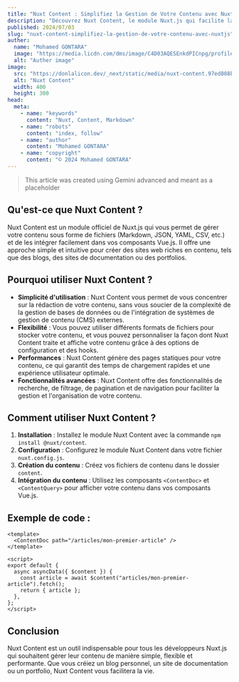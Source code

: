 ```yaml
---
title: "Nuxt Content : Simplifiez la Gestion de Votre Contenu avec Nuxt.js"
description: "Découvrez Nuxt Content, le module Nuxt.js qui facilite la création et la gestion de votre contenu, qu'il s'agisse d'articles de blog, de pages de documentation ou de tout autre type de contenu."
published: 2024/07/03
slug: "nuxt-content-simplifiez-la-gestion-de-votre-contenu-avec-nuxtjs"
auther:
  name: "Mohamed GONTARA"
  image: "https://media.licdn.com/dms/image/C4D03AQESEnkdPICnpg/profile-displayphoto-shrink_200_200/0/1609265435712?e=1725494400&v=beta&t=Dy4SOwF2HQSe9h9fW5YayhnXbi9QISqc9nw8fFSHeoI"
  alt: "Auther image"
image:
  src: "https://donlalicon.dev/_next/static/media/nuxt-content.97ed808b.png"
  alt: "Nuxt Content"
  width: 400
  height: 300
head:
  meta:
    - name: "keywords"
      content: "Nuxt, Content, Markdown"
    - name: "robots"
      content: "index, follow"
    - name: "author"
      content: "Mohamed GONTARA"
    - name: "copyright"
      content: "© 2024 Mohamed GONTARA"
---
```


> This article was created using Gemini advanced and meant as a placeholder

## Qu'est-ce que Nuxt Content ?

Nuxt Content est un module officiel de Nuxt.js qui vous permet de gérer votre contenu sous forme de fichiers (Markdown, JSON, YAML, CSV, etc.) et de les intégrer facilement dans vos composants Vue.js. Il offre une approche simple et intuitive pour créer des sites web riches en contenu, tels que des blogs, des sites de documentation ou des portfolios.

## Pourquoi utiliser Nuxt Content ?

- **Simplicité d'utilisation** : Nuxt Content vous permet de vous concentrer sur la rédaction de votre contenu, sans vous soucier de la complexité de la gestion de bases de données ou de l'intégration de systèmes de gestion de contenu (CMS) externes.
- **Flexibilité** : Vous pouvez utiliser différents formats de fichiers pour stocker votre contenu, et vous pouvez personnaliser la façon dont Nuxt Content traite et affiche votre contenu grâce à des options de configuration et des hooks.
- **Performances** : Nuxt Content génère des pages statiques pour votre contenu, ce qui garantit des temps de chargement rapides et une expérience utilisateur optimale.
- **Fonctionnalités avancées** : Nuxt Content offre des fonctionnalités de recherche, de filtrage, de pagination et de navigation pour faciliter la gestion et l'organisation de votre contenu.

## Comment utiliser Nuxt Content ?

1. **Installation** : Installez le module Nuxt Content avec la commande `npm install @nuxt/content`.
2. **Configuration** : Configurez le module Nuxt Content dans votre fichier `nuxt.config.js`.
3. **Création du contenu** : Créez vos fichiers de contenu dans le dossier `content`.
4. **Intégration du contenu** : Utilisez les composants `<ContentDoc>` et `<ContentQuery>` pour afficher votre contenu dans vos composants Vue.js.

## Exemple de code :

```vue
<template>
  <ContentDoc path="/articles/mon-premier-article" />
</template>

<script>
export default {
  async asyncData({ $content }) {
    const article = await $content("articles/mon-premier-article").fetch();
    return { article };
  },
};
</script>
```

## Conclusion

Nuxt Content est un outil indispensable pour tous les développeurs Nuxt.js qui souhaitent gérer leur contenu de manière simple, flexible et performante. Que vous créiez un blog personnel, un site de documentation ou un portfolio, Nuxt Content vous facilitera la vie.
